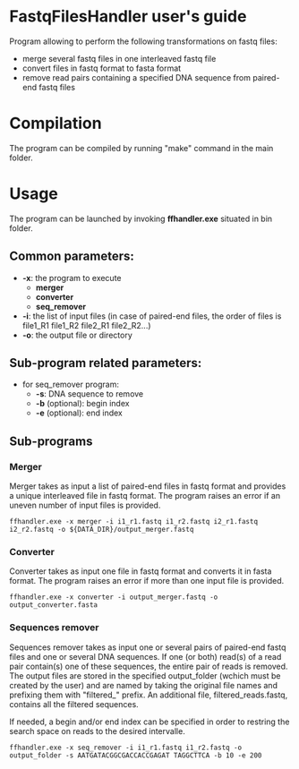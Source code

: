 # FastqFilesHandler user's guide
Program allowing to perform the following transformations on fastq files:
- merge several fastq files in one interleaved fastq file
- convert files in fastq format to fasta format
- remove read pairs containing a specified DNA sequence from paired-end fastq files


# Compilation
The program can be compiled by running "make" command in the main folder.


# Usage
The program can be launched by invoking **ffhandler.exe** situated in bin folder.

## Common parameters:
- **-x**: the program to execute
    - **merger**
    - **converter**
    -  **seq_remover**
- **-i**: the list of input files (in case of paired-end files, the order of files is file1_R1 file1_R2 file2_R1 file2_R2...)
- **-o**: the output file or directory

## Sub-program related parameters:
- for seq_remover program:
    - **-s**: DNA sequence to remove
    - **-b** (optional): begin index
    - **-e** (optional): end index

## Sub-programs

### Merger

Merger takes as input a list of paired-end files in fastq format and provides a unique interleaved file in fastq format. The program raises an error if an uneven number of input files is provided.

```
ffhandler.exe -x merger -i i1_r1.fastq i1_r2.fastq i2_r1.fastq i2_r2.fastq -o ${DATA_DIR}/output_merger.fastq
```

### Converter

Converter takes as input one file in fastq format and converts it in fasta format. The program raises an error if more than one input file is provided.

```
ffhandler.exe -x converter -i output_merger.fastq -o output_converter.fasta
```

### Sequences remover

Sequences remover takes as input one or several pairs of paired-end fastq files and one or several DNA sequences. If one (or both) read(s) of a read pair contain(s) one of these sequences, the entire pair of reads is removed. The output files are stored in the specified output_folder (wchich must be created by the user) and are named by taking the original file names and prefixing them with "filtered\_" prefix. An additional file, filtered_reads.fastq, contains all the filtered sequences.

If needed, a begin and/or end index can be specified in order to restring the search space on reads to the desired intervalle.

```
ffhandler.exe -x seq_remover -i i1_r1.fastq i1_r2.fastq -o output_folder -s AATGATACGGCGACCACCGAGAT TAGGCTTCA -b 10 -e 200
```
